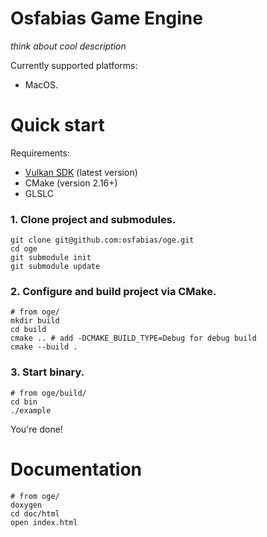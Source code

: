 # Osfabias Game Engine
*think about cool description*

Currently supported platforms:
- MacOS.

# Quick start
Requirements:
- [Vulkan SDK](https://vulkan.lunarg.com/sdk/home) (latest version)
- CMake (version 2.16+)
- GLSLC

### 1. Clone project and submodules.
```shell
git clone git@github.com:osfabias/oge.git
cd oge
git submodule init
git submodule update
```

### 2. Configure and build project via CMake.
```shell
# from oge/
mkdir build
cd build
cmake .. # add -DCMAKE_BUILD_TYPE=Debug for debug build
cmake --build .
```

### 3. Start binary.
```shell
# from oge/build/
cd bin
./example
```

You're done!

# Documentation
```shell
# from oge/
doxygen
cd doc/html
open index.html
```
